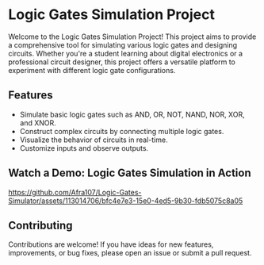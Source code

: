 # Logic Gates Simulation Project

Welcome to the Logic Gates Simulation Project! This project aims to provide a comprehensive tool for simulating various logic gates and designing circuits. Whether you're a student learning about digital electronics or a professional circuit designer, this project offers a versatile platform to experiment with different logic gate configurations.

## Features

- Simulate basic logic gates such as AND, OR, NOT, NAND, NOR, XOR, and XNOR.
- Construct complex circuits by connecting multiple logic gates.
- Visualize the behavior of circuits in real-time.
- Customize inputs and observe outputs.

## Watch a Demo: Logic Gates Simulation in Action


https://github.com/Afra107/Logic-Gates-Simulator/assets/113014706/bfc4e7e3-15e0-4ed5-9b30-fdb5075c8a05




## Contributing
Contributions are welcome! If you have ideas for new features, improvements, or bug fixes, please open an issue or submit a pull request.
